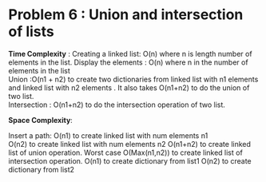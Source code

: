 # Problem 6 : Union and intersection of  lists

**Time Complexity** :
Creating a linked list: O(n) where n is length number of elements in the list.
Display the elements : O(n) where  n in the number of elements in the list  
Union :O(n1 + n2) to create two dictionaries from  linked list with n1 elements 
and linked list with n2 elements . 
It also takes O(n1+n2) to do the union of two list.  
Intersection : O(n1+n2) to do the intersection operation of two list.

**Space Complexity**: 

Insert a path: O(n1)  to create  linked list with num elements n1  
O(n2) to create linked list with num elements n2 
O(n1+n2) to create linked list of  union operation. 
Worst case O(Max(n1,n2)) to create linked list of  intersection operation.
O(n1) to  create dictionary from list1 
O(n2) to create dictionary from list2
